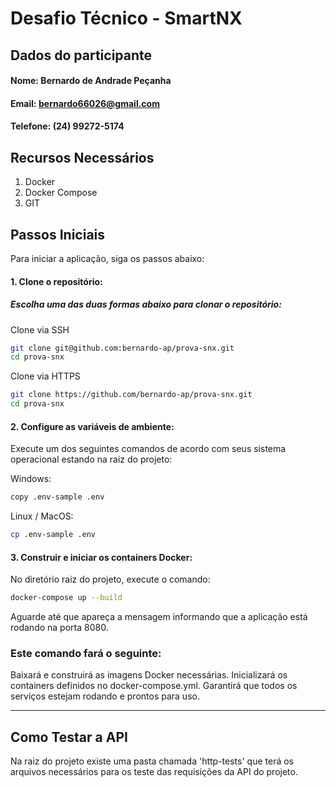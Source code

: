 # Desafio Técnico - SmartNX
## Dados do participante
#### Nome: Bernardo de Andrade Peçanha
#### Email: bernardo66026@gmail.com
#### Telefone: (24) 99272-5174

## Recursos Necessários

1. Docker
2. Docker Compose
3. GIT


## Passos Iniciais

Para iniciar a aplicação, siga os passos abaixo:

#### 1. **Clone o repositório**:

##### Escolha uma das duas formas abaixo para clonar o repositório:

Clone via SSH    
   ```bash
   git clone git@github.com:bernardo-ap/prova-snx.git
   cd prova-snx
   ```
Clone via HTTPS
   ```bash
   git clone https://github.com/bernardo-ap/prova-snx.git
   cd prova-snx
   ```

#### 2. **Configure as variáveis de ambiente**:

Execute um dos seguintes comandos de acordo com seus sistema operacional estando na raiz do projeto:

Windows: 
```bash
copy .env-sample .env
```

Linux / MacOS:  
```bash
cp .env-sample .env
```

#### 3. **Construir e iniciar os containers Docker**:

No diretório raiz do projeto, execute o comando:

```bash
docker-compose up --build
```

Aguarde até que apareça a mensagem informando que a aplicação está rodando na porta 8080.

### Este comando fará o seguinte:

Baixará e construirá as imagens Docker necessárias.
Inicializará os containers definidos no docker-compose.yml.
Garantirá que todos os serviços estejam rodando e prontos para uso.

---

## Como Testar a API

Na raiz do projeto existe uma pasta chamada 'http-tests' que terá os arquivos necessários para os teste das requisições da API do projeto.

